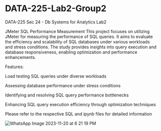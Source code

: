 # DATA-225-Lab2-Group2
DATA-225 Sec 24 - Db Systems for Analytics Lab2 

JMeter SQL Performance Measurement
This project focuses on utilizing JMeter for measuring the performance of SQL queries. It aims to evaluate the efficiency and scalability of SQL databases under various workloads and stress conditions. The study provides insights into query execution and database responsiveness, enabling optimization and performance enhancements.

Features:

Load testing SQL queries under diverse workloads

Assessing database performance under stress conditions

Identifying and resolving SQL query performance bottlenecks

Enhancing SQL query execution efficiency through optimization techniques

Please refer to the respective SQL and ipynb files for detailed information

![WhatsApp Image 2023-11-20 at 6 21 19 PM](https://github.com/ananyamudunuri/DATA-225-Lab2-Group2/assets/144860707/8b305d19-059f-4839-bdde-da62dad293df)
